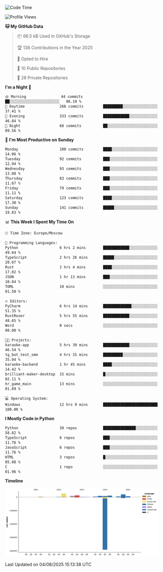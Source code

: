 <!--START_SECTION:waka-->
![Code Time](http://img.shields.io/badge/Code%20Time-776%20hrs%206%20mins-blue)

![Profile Views](http://img.shields.io/badge/Profile%20Views-0-blue)

**🐱 My GitHub Data** 

> 📦 66.5 kB Used in GitHub's Storage 
 > 
> 🏆 138 Contributions in the Year 2025
 > 
> 💼 Opted to Hire
 > 
> 📜 10 Public Repositories 
 > 
> 🔑 28 Private Repositories 
 > 
**I'm a Night 🦉** 

```text
🌞 Morning                44 commits          ██░░░░░░░░░░░░░░░░░░░░░░░   06.19 % 
🌆 Daytime                266 commits         █████████░░░░░░░░░░░░░░░░   37.41 % 
🌃 Evening                333 commits         ████████████░░░░░░░░░░░░░   46.84 % 
🌙 Night                  68 commits          ██░░░░░░░░░░░░░░░░░░░░░░░   09.56 % 
```
📅 **I'm Most Productive on Sunday** 

```text
Monday                   100 commits         ████░░░░░░░░░░░░░░░░░░░░░   14.06 % 
Tuesday                  92 commits          ███░░░░░░░░░░░░░░░░░░░░░░   12.94 % 
Wednesday                93 commits          ███░░░░░░░░░░░░░░░░░░░░░░   13.08 % 
Thursday                 83 commits          ███░░░░░░░░░░░░░░░░░░░░░░   11.67 % 
Friday                   79 commits          ███░░░░░░░░░░░░░░░░░░░░░░   11.11 % 
Saturday                 123 commits         ████░░░░░░░░░░░░░░░░░░░░░   17.30 % 
Sunday                   141 commits         █████░░░░░░░░░░░░░░░░░░░░   19.83 % 
```


📊 **This Week I Spent My Time On** 

```text
🕑︎ Time Zone: Europe/Moscow

💬 Programming Languages: 
Python                   6 hrs 2 mins        ████████████░░░░░░░░░░░░░   49.64 % 
TypeScript               2 hrs 26 mins       █████░░░░░░░░░░░░░░░░░░░░   20.07 % 
Rust                     2 hrs 4 mins        ████░░░░░░░░░░░░░░░░░░░░░   17.02 % 
JSON                     1 hr 13 mins        ███░░░░░░░░░░░░░░░░░░░░░░   10.04 % 
TOML                     10 mins             ░░░░░░░░░░░░░░░░░░░░░░░░░   01.50 % 

🔥 Editors: 
PyCharm                  6 hrs 14 mins       █████████████░░░░░░░░░░░░   51.35 % 
RustRover                5 hrs 55 mins       ████████████░░░░░░░░░░░░░   48.65 % 
Word                     0 secs              ░░░░░░░░░░░░░░░░░░░░░░░░░   00.00 % 

🐱‍💻 Projects: 
karaoke-app              5 hrs 39 mins       ████████████░░░░░░░░░░░░░   46.54 % 
tg_bot_test_smm          4 hrs 15 mins       █████████░░░░░░░░░░░░░░░░   35.04 % 
karaoke-backend          1 hr 45 mins        ████░░░░░░░░░░░░░░░░░░░░░   14.42 % 
brilliant-maker-desktop  15 mins             █░░░░░░░░░░░░░░░░░░░░░░░░   02.11 % 
hr_game_main             13 mins             ░░░░░░░░░░░░░░░░░░░░░░░░░   01.89 % 

💻 Operating System: 
Windows                  12 hrs 9 mins       █████████████████████████   100.00 % 
```

**I Mostly Code in Python** 

```text
Python                   30 repos            ███████████████░░░░░░░░░░   58.82 % 
TypeScript               6 repos             ███░░░░░░░░░░░░░░░░░░░░░░   11.76 % 
JavaScript               6 repos             ███░░░░░░░░░░░░░░░░░░░░░░   11.76 % 
HTML                     3 repos             █░░░░░░░░░░░░░░░░░░░░░░░░   05.88 % 
C                        1 repo              ░░░░░░░░░░░░░░░░░░░░░░░░░   01.96 % 
```



**Timeline**

![Lines of Code chart](https://raw.githubusercontent.com/adlemx/adlemx/main/assets/bar_graph.png)


 Last Updated on 04/08/2025 15:13:38 UTC
<!--END_SECTION:waka-->
